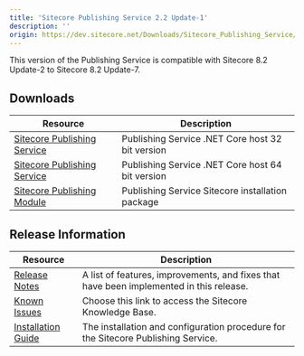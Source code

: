 ```yaml
---
title: 'Sitecore Publishing Service 2.2 Update-1'
description: ''
origin: https://dev.sitecore.net/Downloads/Sitecore_Publishing_Service/22/Sitecore_Publishing_Service_22_Update1.aspx
---
```


This version of the Publishing Service is compatible with Sitecore 8.2 Update-2 to Sitecore 8.2 Update-7.

## Downloads

| Resource                                                                                                                                                                                                                                 | Description                                      |
| ---------------------------------------------------------------------------------------------------------------------------------------------------------------------------------------------------------------------------------------- | ------------------------------------------------ |
| [Sitecore Publishing Service](https://scdp.blob.core.windows.net/downloads/Sitecore%20Publishing%20Service/22/Sitecore%20Publishing%20Service%2022%20Update-1/Secure/Sitecore%20Publishing%20Service%20%202.2.1%20rev.%20180807.zip)     | Publishing Service .NET Core host 32 bit version |
| [Sitecore Publishing Service](https://scdp.blob.core.windows.net/downloads/Sitecore%20Publishing%20Service/22/Sitecore%20Publishing%20Service%2022%20Update-1/Secure/Sitecore%20Publishing%20Service%20%202.2.1%20rev.%20180807-x64.zip) | Publishing Service .NET Core host 64 bit version |
| [Sitecore Publishing Module](https://scdp.blob.core.windows.net/downloads/Sitecore%20Publishing%20Service/22/Sitecore%20Publishing%20Service%2022%20Update-1/Secure/Sitecore%20Publishing%20Module%202.2.1%20rev.%20180807.zip)          | Publishing Service Sitecore installation package |

## Release Information

| Resource                                                                                                                                                                                                                       | Description                                                                             |
| ------------------------------------------------------------------------------------------------------------------------------------------------------------------------------------------------------------------------------ | --------------------------------------------------------------------------------------- |
| [Release Notes](/downloads/Sitecore_Publishing_Service/22/Sitecore_Publishing_Service_22_Update1/Release_Notes)                                                                                                                | A list of features, improvements, and fixes that have been implemented in this release. |
| [Known Issues](https://kb.sitecore.net/articles/431510)                                                                                                                                                                        | Choose this link to access the Sitecore Knowledge Base.                                 |
| [Installation Guide](https://scdp.blob.core.windows.net/downloads/Sitecore%20Publishing%20Service/22/Sitecore%20Publishing%20Service%2022%20Update-1/Secure/Publishing-Service-Installation-and-Configuration-Guide-2.2.1.pdf) | The installation and configuration procedure for the Sitecore Publishing Service.       |
